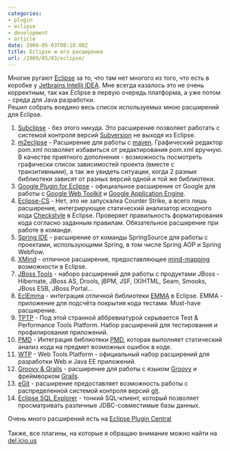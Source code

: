 ```yaml
---
categories:
- plugin
- eclipse
- development
- article
date: 2009-05-03T00:18:00Z
title: Eclipse и его расширения
url: /2009/05/03/eclipse/
---
```



Многие ругают <a href="http://www.eclipse.org/">Eclipse</a> за то, что там нет многого из того, что есть в коробке у <a href="http://www.jetbrains.com/idea/">Jetbrains Intellij IDEA</a>. Мне всегда казалось это не очень корректным, так как Eclipse в первую очередь платформа, а уже потом - среда для Java разработки.<br />
Решил собрать воедино весь список используемых мною расширений для Eclipse.<br />
<ol><li><a href="http://subclipse.tigris.org/">Subclipse</a> - без этого никуда. Это расширение позволяет работать с системой контроля версий <a href="http://subversion.tigris.org/">Subversion</a> не выходя из Eclipse.</li>
<li><a href="http://m2eclipse.codehaus.org/">m2eclipse</a> - Расширение для работы с <a href="http://maven.apache.org/">maven</a>. Графический редактор pom.xml позволяет избавиться от редактирования pom.xml вручную. В качестве приятного дополнения - возможность посмотреть графически список зависимостей проекта (вместе с транзитивными), а так же увидеть ситуации, когда 2 разные библиотеки зависят от разных версий одной и той же библиотеки.</li>
<li><a href="http://code.google.com/eclipse/">Google Plugin for Eclipse</a> - официальное расширение от Google для работы с <a href="http://code.google.com/webtoolkit">Google Web Toolkit</a> и <a href="http://code.google.com/appengine">Google Application Engine</a>.</li>
<li><a href="http://eclipse-cs.sourceforge.net/">Eclipse-CS</a> - Нет, это не запускалка Counter Strike, а всего лишь расширение, интегрирующее статический анализатор исходного кода <a href="http://checkstyle.sourceforge.net/">Checkstyle</a> в Eclipse. Проверяет правильность форматирования кода согласно заданным правилам. Обязательное расширение при работе в команде.</li>
<li><a href="http://springide.org/project/wiki">Spring IDE</a> - расширение от команды SpringSource для работы с проектами, использующими Spring, в том числе Spring AOP и Spring Webflow.</li>
<li><a href="http://www.xmind.net/">XMind</a> - отличное расширение, предоставляющее <a href="http://en.wikipedia.org/wiki/Mindmap">mind-mapping</a> возможности в Eclipse.</li>
<li><a href="http://www.jboss.org/tools">JBoss Tools</a> - наборо расширений для работы с продуктами JBoss - Hibernate, JBoss AS, Drools, jBPM, JSF, (X)HTML, Seam, Smooks, JBoss ESB, JBoss Portal...</li>
<li><a href="http://www.eclemma.org/">EclEmma</a> - интеграция отличной библиотеки <a href="http://emma.sourceforge.net/">EMMA</a> в Eclipse. EMMA - приложение для подсчёта покрытия кода тестами. Must-have расширение.</li>
<li><a href="http://www.eclipse.org/tptp/">TPTP</a> - Под этой странной аббревиатурой скрывается Test &amp; Performance Tools Platform. Набор расширений для тестирования и профилирования приложений.</li>
<li><a href="http://pmd.sourceforge.net/integrations.html#eclipse">PMD</a> - Интеграция библиотеки <a href="http://pmd.sourceforge.net/">PMD</a>, которая выполняет статический анализ кода на предмет возможных ошибок в коде.</li>
<li><a href="http://www.eclipse.org/webtools/">WTP</a> - Web Tools Platform - официальный набор расширений для разработки Web и Java EE приложений.</li>
<li><a href="http://groovy.codehaus.org/Eclipse+Plugin">Groovy &amp; Grails</a> - расширение для работы с языком <a href="http://groovy.codehaus.org/">Groovy</a> и фреймворком <a href="http://grails.org/">Grails</a>.</li>
<li><a href="http://code.google.com/p/egit/">eGit</a> - расширение предоставляет возможность работы с распределенной системой контроля версий <a href="http://git-scm.com/">git</a>.</li>
<li><a href="http://eclipsesql.sourceforge.net/">Eclipse SQL Explorer</a> - тонкий SQL-клиент, который позволяет просматривать различные JDBC-совместимые базы данных.</li>
</ol>Очень много расширений есть на <a href="http://www.eclipseplugincentral.com/">Eclipse Plugin Central</a><br />
<br />
Также, все плагины, на которые я обращаю внимание можно найти на <a href="http://delicious.com/dark.schakal/EclipsePlugin">del.icio.us</a>
